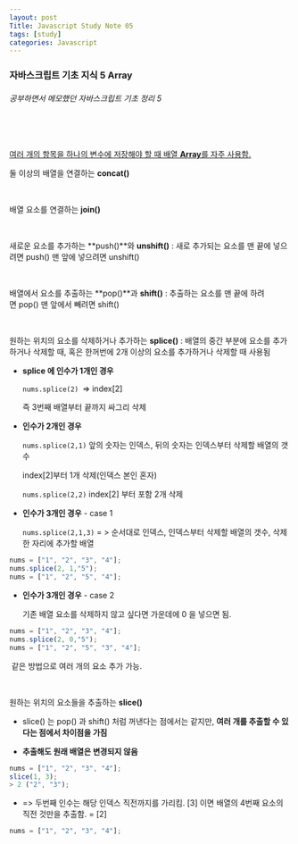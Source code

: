 ```yaml
---
layout: post
Title: Javascript Study Note 05
tags: [study]
categories: Javascript
---
```


### 자바스크립트 기초 지식 5 Array

###### 공부하면서 메모했던 자바스크립트 기초 정리 5

<br/>

<br/>

<u>여러 개의 항목을 하나의 변수에 저장해야 할 때 배열 **Array**를 자주 사용함.</u>

둘 이상의 배열을 연결하는 **concat()**

<br>

배열 요소를 연결하는 **join()**

<br>

새로운 요소를 추가하는 **push()**와 **unshift()** : 새로 추가되는 요소를 맨 끝에 넣으려면 push() 맨 앞에 넣으려면 unshift()

<br>

배열에서 요소를 추출하는 **pop()**과 **shift()** : 추출하는 요소를 맨 끝에 하려면 pop() 맨 앞에서 빼려면 shift()

<br>

원하는 위치의 요소를 삭제하거나 추가하는 **splice()** : 배열의 중간 부분에 요소를 추가하거나 삭제할 때, 혹은 한꺼번에 2개 이상의 요소를 추가하거나 삭제할 때 사용됨

- **splice 에 인수가 1개인 경우**

   `nums.splice(2) `=> index[2]

  즉 3번째 배열부터 끝까지 싸그리 삭제

- **인수가 2개인 경우**

  `nums.splice(2,1)`  앞의 숫자는 인덱스, 뒤의 숫자는 인덱스부터 삭제할 배열의 갯수

  index[2]부터 1개 삭제(인덱스 본인 혼자)

  `nums.splice(2,2)` index[2] 부터 포함 2개 삭제

- **인수가 3개인 경우** - case 1

  `nums.splice(2,1,3)` = > 순서대로 인덱스, 인덱스부터 삭제할 배열의 갯수, 삭제한 자리에 추가할 배열 <br>

```javascript
nums = ["1", "2", "3", "4"];
nums.splice(2, 1,"5");
nums = ["1", "2", "5", "4"];
```

- **인수가 3개인 경우** - case 2

  기존 배열 요소를 삭제하지 않고 싶다면 가운데에 0 을 넣으면 됨.

```javascript
nums = ["1", "2", "3", "4"];
nums.splice(2, 0,"5");
nums = ["1", "2", "5", "3", "4"];
```

​	같은 방법으로 여러 개의 요소 추가 가능.

<br>

원하는 위치의 요소들을 추출하는 **slice()**

- slice() 는 pop() 과 shift() 처럼 꺼낸다는 점에서는 같지만, __여러 개를 추출할 수 있다는 점에서 차이점을 가짐__

- __추출해도 원래 배열은 변경되지 않음__

```javascript
nums = ["1", "2", "3", "4"];
slice(1, 3);
> 2 ("2", "3"); 
```

- => 두번째 인수는 해당 인덱스 직전까지를 가리킴. [3] 이면 배열의 4번째 요소의 직전 것만을 추출함. = [2]

``` javascript
nums = ["1", "2", "3", "4"];
```

<br />

<br />



